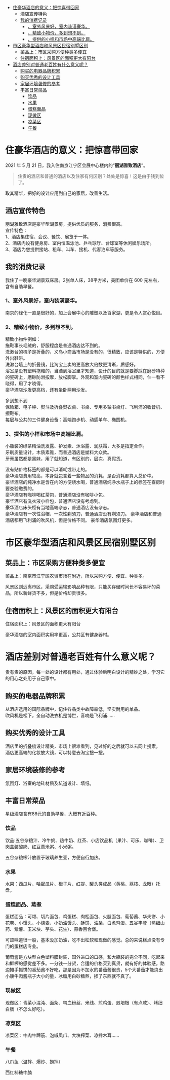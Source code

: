 <!-- TOC -->

- [住豪华酒店的意义：把惊喜带回家](#%E4%BD%8F%E8%B1%AA%E5%8D%8E%E9%85%92%E5%BA%97%E7%9A%84%E6%84%8F%E4%B9%89%E6%8A%8A%E6%83%8A%E5%96%9C%E5%B8%A6%E5%9B%9E%E5%AE%B6)
    - [酒店宣传特色](#%E9%85%92%E5%BA%97%E5%AE%A3%E4%BC%A0%E7%89%B9%E8%89%B2)
    - [我的消费记录](#%E6%88%91%E7%9A%84%E6%B6%88%E8%B4%B9%E8%AE%B0%E5%BD%95)
        - [、室外风景好，室内装潢豪华。](#%E5%AE%A4%E5%A4%96%E9%A3%8E%E6%99%AF%E5%A5%BD%E5%AE%A4%E5%86%85%E8%A3%85%E6%BD%A2%E8%B1%AA%E5%8D%8E)
        - [、精致小物价，多到想不到。](#%E7%B2%BE%E8%87%B4%E5%B0%8F%E7%89%A9%E4%BB%B7%E5%A4%9A%E5%88%B0%E6%83%B3%E4%B8%8D%E5%88%B0)
        - [、提供的小样和市场中高端比肩。](#%E6%8F%90%E4%BE%9B%E7%9A%84%E5%B0%8F%E6%A0%B7%E5%92%8C%E5%B8%82%E5%9C%BA%E4%B8%AD%E9%AB%98%E7%AB%AF%E6%AF%94%E8%82%A9)
- [市区豪华型酒店和风景区民宿别墅区别](#%E5%B8%82%E5%8C%BA%E8%B1%AA%E5%8D%8E%E5%9E%8B%E9%85%92%E5%BA%97%E5%92%8C%E9%A3%8E%E6%99%AF%E5%8C%BA%E6%B0%91%E5%AE%BF%E5%88%AB%E5%A2%85%E5%8C%BA%E5%88%AB)
    - [菜品上：市区采购方便种类多便宜](#%E8%8F%9C%E5%93%81%E4%B8%8A%E5%B8%82%E5%8C%BA%E9%87%87%E8%B4%AD%E6%96%B9%E4%BE%BF%E7%A7%8D%E7%B1%BB%E5%A4%9A%E4%BE%BF%E5%AE%9C)
    - [住宿面积上：风景区的面积更大有阳台](#%E4%BD%8F%E5%AE%BF%E9%9D%A2%E7%A7%AF%E4%B8%8A%E9%A3%8E%E6%99%AF%E5%8C%BA%E7%9A%84%E9%9D%A2%E7%A7%AF%E6%9B%B4%E5%A4%A7%E6%9C%89%E9%98%B3%E5%8F%B0)
- [酒店差别对普通老百姓有什么意义呢？](#%E9%85%92%E5%BA%97%E5%B7%AE%E5%88%AB%E5%AF%B9%E6%99%AE%E9%80%9A%E8%80%81%E7%99%BE%E5%A7%93%E6%9C%89%E4%BB%80%E4%B9%88%E6%84%8F%E4%B9%89%E5%91%A2)
    - [购买的电器品牌积累](#%E8%B4%AD%E4%B9%B0%E7%9A%84%E7%94%B5%E5%99%A8%E5%93%81%E7%89%8C%E7%A7%AF%E7%B4%AF)
    - [购买优秀的设计工具](#%E8%B4%AD%E4%B9%B0%E4%BC%98%E7%A7%80%E7%9A%84%E8%AE%BE%E8%AE%A1%E5%B7%A5%E5%85%B7)
    - [家居环境装修的参考](#%E5%AE%B6%E5%B1%85%E7%8E%AF%E5%A2%83%E8%A3%85%E4%BF%AE%E7%9A%84%E5%8F%82%E8%80%83)
    - [丰富日常菜品](#%E4%B8%B0%E5%AF%8C%E6%97%A5%E5%B8%B8%E8%8F%9C%E5%93%81)
        - [饮品](#%E9%A5%AE%E5%93%81)
        - [水果](#%E6%B0%B4%E6%9E%9C)
        - [蛋糕面品](#%E8%9B%8B%E7%B3%95%E9%9D%A2%E5%93%81)
        - [现做区](#%E7%8E%B0%E5%81%9A%E5%8C%BA)
        - [凉菜区](#%E5%87%89%E8%8F%9C%E5%8C%BA)
        - [午餐](#%E5%8D%88%E9%A4%90)

<!-- /TOC -->



# 住豪华酒店的意义：把惊喜带回家

2021 年 5 月 21 日，我入住南京江宁区会展中心楼内的“**丽湖雅致酒店**”。

>住贵的酒店和普通的酒店以及住家有何区别？处处是惊喜！这是由于钱到位了。    

取其精华，把好的设计应用到自己的家居，改善生活。

## 酒店宣传特色  

丽湖雅致酒店是豪华型湖景房，提供优质的服务，消费很高。  
宣传特色：  
1、酒店集住宿、会议、餐饮、展览于一体。  
2、酒店内设有健身房、室内恒温泳池、乒乓球厅、台球室等休闲娱乐场所。  
3、酒店为您提供接站、租车、叫车、接机、代客泊车等服务。

## 我的消费记录

我住了一晚豪华湖景双床房。2张单人床，38平方米，美团单价在 600 元左右，含有自助早餐。


### 1、室外风景好，室内装潢豪华。

南京的绿化一直是很好的，加上会展中心的雕塑以及百家湖，更是令人赏心悦目。  

### 2、精致小物价，多到想不到。

精致小物件例如：  
拖鞋事长毛绒的，舒服程度是普通酒店达不到的。  
洗漱台的梳子是折叠的，义乌小商品市场是没有的，很精致，应该是特供的，方便外出鞋带。    
洗漱台墙上的折叠镜，比淘宝上卖的更高放大倍数更清晰，质感好。  
浴室是没有塑料拖鞋的，当踏到浴室里才知道，设计的目的就是要脚踩在磨砂特种的瓷砖上，磨砂防滑按摩，放松脚掌。外观和室内瓷砖的颜色样式相同，乍一看不晓得，用了才晓得。    
豪华酒店沙发更高档，还有坐卧两用沙发。  


多到想不到   
保险箱、电子秤、熨斗及折叠熨衣桌、书桌、专用多轴书桌灯、飞利浦的收音机、擦鞋布。   
每层与公共的三件健身设备：高端跑步机、动感单车、椭圆机。  


### 3、提供的小样和市场中高端比肩。    
小瓶装的绿茶精油洗发露、护发素、沐浴露、润肤霜，大多是指定合作。    
牙刷质量设计，木质素雅，而普通酒店是塑料大众款。    
牙膏虽然都是黑妹，用了就知道，有区别的，层次、真假货。    

没有贴价格标签的都是可以消耗或带走的。  
豪华酒店费用较高，本身就包含着一些物品的消耗，是否消耗都算入总价中。  
豪华酒店的纯净水是含在内的方便烧水喝，普通酒店纯净水瓶子上的标签在查房时要查验缴费的。  
豪华酒店有咖啡喝红茶包，普通酒店没有咖啡小包。  
豪华酒店有洗衣液小样包，普通酒店没有考虑到。  
豪华酒店床头柜有当地高端杂志，普通酒店没有杂志。  
豪华酒店有一次性浴帽、一次性剃须刀，普通酒店没有剃须刀。
豪华酒店和普通酒店都用飞利浦的吹风机，但是价格不同。
豪华酒店氛围灯更多。

# 市区豪华型酒店和风景区民宿别墅区别

## 菜品上：市区采购方便种类多便宜

菜品上：南京市江宁区农贸市场在附近，所以采购方便、便宜、种类多。

风景区则远离市区，采购受运输影响品种有限，只能买存储时间长不容易坏的菜品，所以新鲜货不多，但是价格却贵很多。

## 住宿面积上：风景区的面积更大有阳台

住宿面积上：风景区的面积更大有阳台

豪华酒店的室内面积实用率更高，公共区有健身器材。

# 酒店差别对普通老百姓有什么意义呢？

贵有贵的原因，每一处的设计都有用处，通过体验后明白设计的精妙之处，学习它的用心之处用于自己家中。   


## 购买的电器品牌积累 

从酒店选用的国际品牌中，记住各品类中故障率低，坚实耐用的单品。  
吹风机是松下，全自动洗衣机是博世，音响是飞利浦……   

## 购买优秀的设计工具

酒店里的折叠梳设计精美，市场上很难看到，见过好的之后就可以去网上搜索。    
酒店更高端的化妆放大镜，可以特意去淘宝搜一搜。  

## 家居环境装修的参考

氛围灯、浴室的地砖材质及坑道设计、墙纸。


## 丰富日常菜品

星级酒店含有88元的自助早餐，大概有近百种。

### 饮品

饮品:五谷杂粮汁、冷牛奶、热牛奶、红茶、小店饮品机（果汁、可乐、咖啡）、卫岗盒装酸奶、红豆薏米粥、小米粥。

五谷杂粮榨汁放置于玻璃养生壶，方便自行加热。

### 水果

水果：西瓜片、哈密瓜片、橙子片、红提、罐头类成品（黄桃、荔枝、龙眼）托盘。


### 蛋糕面品、蒸煮

蛋糕面品：可颂、切片面包、鸡蛋糕、肉松面包、火腿面包、葡萄酱、华夫饼、小花卷、小馒头、小烧麦、小奶油馒头、酥饼、油条、白煮鸡蛋、五谷丰登（蒸细山药、紫薯、玉米块、芋头、花生）、蒜香百合堡。

可颂味道很一般，基本没加奶油，吃不出松软和现做的感觉。总的来说糕点没有专门的蛋糕店专业。

葡萄酱是方块型白色塑料膜封装，国外进口的口感，和大瓶装的完全不同，吃起来和鲜榨的感觉差不多。一分钱一分货，合适的价格买到真货，就有好的体验感。路边摊手抓饼的番茄酱不好吃，那是因为不加水的番茄酱很贵，5个大番茄才能烧出小康牛肉酱瓶子大小的量，冰糖用白砂糖熬，掺了东西就不真了。


### 现做区

现做区：青菜小混沌、面条、鸭血粉丝、米线、煎鸡蛋、煎培根（有点咸）、烤细白肠（不怎么好吃）。

### 凉菜区

凉菜区：牛肉牛蹄筋、泡椒凤爪、大块榨菜、凉拌木耳……

### 午餐

八爪鱼（温拌、爆炒、捞拌）

西红柿糖牛腩
